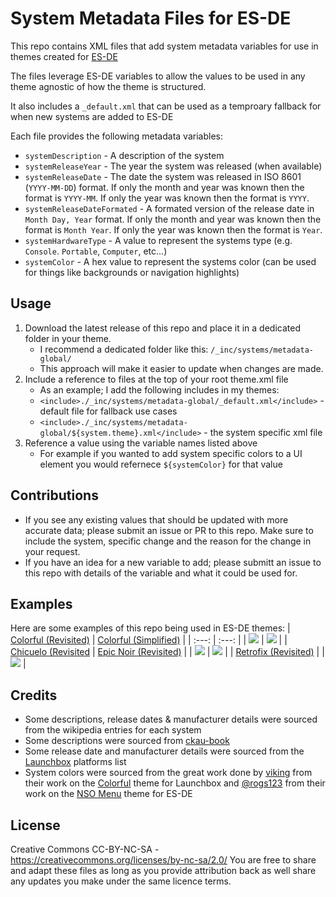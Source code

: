 # System Metadata Files for ES-DE
This repo contains XML files that add system metadata variables for use in themes created for [ES-DE](https://es-de.org/)

The files leverage ES-DE variables to allow the values to be used in any theme agnostic of how the theme is structured.

It also includes a `_default.xml` that can be used as a temproary fallback for when new systems are added to ES-DE

Each file provides the following metadata variables:
- `systemDescription` - A description of the system
- `systemReleaseYear` - The year the system was released (when available)
- `systemReleaseDate` - The date the system was released in ISO 8601 (`YYYY-MM-DD`) format.  If only the month and year was known then the format is `YYYY-MM`.  If only the year was known then the format is `YYYY`.
- `systemReleaseDateFormated` - A formated version of the release date in `Month Day, Year` format.  If only the month and year was known then the format is `Month Year`.  If only the year was known then the format is `Year`.
- `systemHardwareType` - A value to represent the systems type (e.g. `Console`. `Portable`, `Computer`, etc...)
- `systemColor` - A hex value to represent the systems color (can be used for things like backgrounds or navigation highlights)

## **Usage**
1. Download the latest release of this repo and place it in a dedicated folder in your theme.  
   - I recommend a dedicated folder like this: `/_inc/systems/metadata-global/` 
   - This approach will make it easier to update when changes are made.
2. Include a reference to files at the top of your root theme.xml file
   - As an example; I add the following includes in my themes:
   - `<include>./_inc/systems/metadata-global/_default.xml</include>` - default file for fallback use cases
   - `<include>./_inc/systems/metadata-global/${system.theme}.xml</include>` - the system specific xml file
3. Reference a value using the variable names listed above
   - For example if you wanted to add system specific colors to a UI element you would refernece `${systemColor}` for that value
## **Contributions**
- If you see any existing values that should be updated with more accurate data; please submit an issue or PR to this repo.  Make sure to include the system, specific change and the reason for the change in your request.
- If you have an idea for a new variable to add; please submitt an issue to this repo with details of the variable and what it could be used for.

## **Examples**
Here are some examples of this repo being used in ES-DE themes:
| [Colorful (Revisited)](https://github.com/anthonycaccese/colorful-revisited-es-de) | [Colorful (Simplified)](https://github.com/anthonycaccese/colorful-simplified-es-de) |
| :---: | :---: |
| <img src="https://user-images.githubusercontent.com/1454947/224544826-8067eb32-b4d2-41ee-8cce-19c4794ab05f.png"> | <img src="https://user-images.githubusercontent.com/1454947/224544816-be13c05e-b322-4d6c-8289-efc20d7f97bd.png"> |
| [Chicuelo (Revisited](https://github.com/anthonycaccese/chicuelo-revisited-es-de) | [Epic Noir (Revisited)](https://github.com/anthonycaccese/epic-noir-revisited-es-de) |
| <img src="https://user-images.githubusercontent.com/1454947/224714965-ad168dc9-f921-493f-a620-cefbf318cc61.png"> | <img src="https://user-images.githubusercontent.com/1454947/224715009-6d5c60bd-df04-40e0-88a2-32f5a45b8e8a.png"> |
| [Retrofix (Revisited)](https://github.com/anthonycaccese/retrofix-revisited-es-de) |
| <img src="https://user-images.githubusercontent.com/1454947/224544794-ced156ff-dd35-47ea-b6c9-fb6f83db95c0.png"> |

## **Credits**
* Some descriptions, release dates & manufacturer details were sourced from the wikipedia entries for each system
* Some descriptions were sourced from [ckau-book](https://github.com/CkauNui/ckau-book/tree/master)
* Some release date and manufacturer details were sourced from the [Launchbox](https://gamesdb.launchbox-app.com/) platforms list
* System colors were sourced from the great work done by [viking](https://forums.launchbox-app.com/profile/70421-viking/) from their work on the [Colorful](https://forums.launchbox-app.com/files/file/2081-colorful-bigbox-theme) theme for Launchbox and [@rogs123](https://github.com/rogs123) from their work on the [NSO Menu](https://github.com/anthonycaccese/nso-menu-interpreted-es-de) theme for ES-DE

## **License**
Creative Commons CC-BY-NC-SA - https://creativecommons.org/licenses/by-nc-sa/2.0/
You are free to share and adapt these files as long as you provide attribution back as well share any updates you make under the same licence terms.